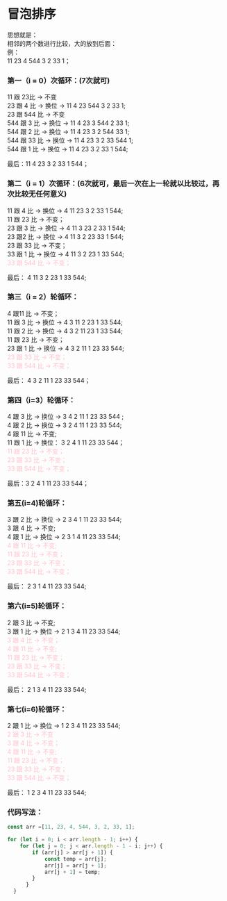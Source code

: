 # 冒泡排序
思想就是：  
相邻的两个数进行比较，大的放到后面：  
例：  
11   23   4   544  3   2   33  1；  

### 第一（i = 0）次循环：(7次就可)

11 跟 23比 ->  不变  
23 跟 4 比  -> 换位 -> 11   4   23   544  3  2  33  1;  
23 跟 544 比 -> 不变  
544 跟 3 比 -> 换位 -> 11   4   23   3   544  2   33  1;  
544 跟 2 比 -> 换位 -> 11   4   23   3   2  544   33  1;  
544 跟 33 比 -> 换位 -> 11   4  23   3   2   33   544  1;  
544 跟 1 比 -> 换位 -> 11   4  23   3   2   33   1  544;   

最后：11  4  23  3  2  33  1  544；  

### 第二（i = 1）次循环：(6次就可，最后一次在上一轮就以比较过，再次比较无任何意义) 

11 跟 4 比 -> 换位 -> 4  11  23  3  2  33  1  544;  
11 跟 23 比 -> 不变；  
23 跟 3 比 -> 换位 -> 4  11  3  23  2  33  1  544;  
23 跟2 比 -> 换位 -> 4  11  3  2  23  33  1  544;  
23 跟 33 比 -> 不变；  
33 跟 1 比 -> 换位 -> 4  11  3  2  23  1  33  544;  
<font color="pink">33 跟 544 比 -> 不变；</font>  

最后：  4  11  3  2  23  1  33  544;  

### 第三（i = 2）轮循环：

4 跟11 比 -> 不变；  
11 跟 3 比 -> 换位 -> 4  3  11  2  23  1  33  544;  
11 跟 2 比 -> 换位 -> 4  3  2  11  23  1  33  544;  
11 跟 23 比 -> 不变；  
23 跟 1 比 -> 换位 -> 4  3  2  11  1  23  33  544;  
<font color="pink">23 跟 33 比 -> 不变；</font>   
<font color="pink">33 跟 544 比 -> 不变；</font>    

最后： 4   3   2  11   1   23   33   544；  

### 第四（i=3）轮循环： 

4 跟 3 比 -> 换位 -> 3  4  2  11  1  23  33  544 ;  
4 跟 2 比 -> 换位 -> 3  2  4  11  1  23  33   544;    
4  跟 11 比 -> 不变;  
11 跟 1 比 -> 换位： 3  2  4  1  11  23  33  544；  
<font color="pink">11 跟 23 比 -> 不变；</font>  
<font color="pink">23 跟 33 比 -> 不变；</font>  
<font color="pink">33 跟 544 比 -> 不变；</font>   

最后：3  2  4  1  11  23   33  544； 

### 第五(i=4)轮循环： 

3 跟 2 比 -> 换位 -> 2  3  4  1  11  23  33   544;  
3 跟 4 比 -> 不变;  
4 跟 1 比 -> 换位 -> 2  3  1  4  11  23  33   544;  
<font color="pink">4 跟 11 比 -> 不变;</font>  
<font color="pink">11 跟 23 比 -> 不变；</font>  
<font color="pink">23 跟 33 比 -> 不变；</font>  
<font color="pink">33 跟 544 比 -> 不变；</font>  

最后： 2  3  1  4  11  23  33   544;  

### 第六(i=5)轮循环： 

2 跟 3 比 -> 不变;  
3 跟 1 比 -> 换位 -> 2  1  3  4  11  23  33   544;  
<font color="pink">3 跟 4 比 -> 不变；</font>  
<font color="pink">4 跟 11 比 -> 不变; </font>   
<font color="pink">11 跟 23 比 -> 不变；</font>  
<font color="pink">23 跟 33 比 -> 不变；</font>  
<font color="pink">33 跟 544 比 -> 不变；</font>  

最后： 2  1  3  4  11  23  33   544;  

### 第七(i=6)轮循环：

2 跟 1 比 -> 换位 -> 1  2  3  4  11  23  33  544;  
<font color="pink">2 跟 3 比 -> 不变</font>  
<font color="pink">3 跟 4 比 -> 不变；</font>  
<font color="pink">4 跟 11 比 -> 不变;</font>    
<font color="pink">11 跟 23 比 -> 不变；</font>  
<font color="pink">23 跟 33 比 -> 不变；</font>  
<font color="pink">33 跟 544 比 -> 不变；</font>  

最后： 1  2  3  4  11  23  33  544;  

### 代码写法：
```javascript
const arr =[11, 23, 4, 544, 3, 2, 33, 1];

for (let i = 0; i < arr.length - 1; i++) {    
    for (let j = 0; j < arr.length - 1 - i; j++) {
        if (arr[j] > arr[j + 1]) {           
            const temp = arr[j];
            arr[j] = arr[j + 1];
            arr[j + 1] = temp;
        }
      }
  }
```
